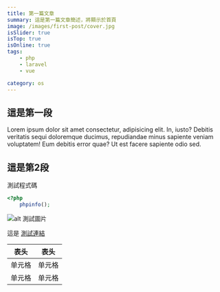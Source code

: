 ```yaml
---
title: 第一篇文章
summary: 這是第一篇文章簡述，將顯示於首頁
image: /images/first-post/cover.jpg
isSlider: true
isTop: true
isOnline: true
tags:
    - php
    - laravel
    - vue

category: os
---
```


## 這是第一段

Lorem ipsum dolor sit amet consectetur, adipisicing elit. In, iusto? Debitis veritatis sequi doloremque ducimus, repudiandae minus sapiente veniam voluptatem! Eum debitis error quae? Ut est facere sapiente odio sed.

## 這是第2段

測試程式碼

```php
<?php
    phpinfo();
```

![alt 測試圖片](/images/first-post/cover.jpg)

這是 <a href="https://www.google.com" title="測試連結">測試連結</a>

| 表头   | 表头   |
| ------ | ------ |
| 单元格 | 单元格 |
| 单元格 | 单元格 |

